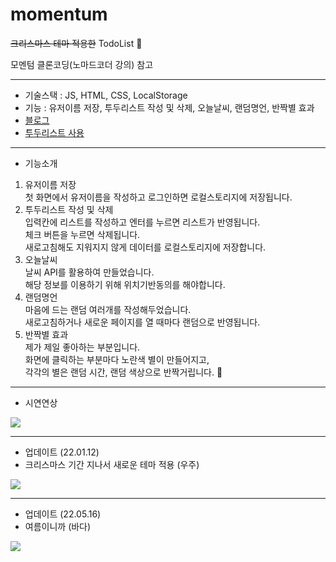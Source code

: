 # momentum
~~크리스마스 테마 적용한~~ TodoList 🎄

모멘텀 클론코딩(노마드코더 강의) 참고

---

- 기술스택 : JS, HTML, CSS, LocalStorage <br >
- 기능 : 유저이름 저장, 투두리스트 작성 및 삭제, 오늘날씨, 랜덤명언, 반짝별 효과 <br >
- [블로그](https://velog.io/@flobeeee/%ED%88%AC%EB%91%90%EB%A6%AC%EC%8A%A4%ED%8A%B8-%EB%A7%8C%EB%93%A4%EA%B8%B0-%ED%81%AC%EB%A6%AC%EC%8A%A4%EB%A7%88%EC%8A%A4-%ED%85%8C%EB%A7%88)
- [투두리스트 사용](https://flobeeee.github.io/momentum/)

---

- 기능소개
1. 유저이름 저장 <br >첫 화면에서 유저이름을 작성하고 로그인하면 로컬스토리지에 저장됩니다.
2. 투두리스트 작성 및 삭제 <br >입력칸에 리스트를 작성하고 엔터를 누르면 리스트가 반영됩니다.
<br > 체크 버튼을 누르면 삭제됩니다.
<br > 새로고침해도 지워지지 않게 데이터를 로컬스토리지에 저장합니다.
3. 오늘날씨
<br > 날씨 API를 활용하여 만들었습니다.
<br > 해당 정보를 이용하기 위해 위치기반동의를 해야합니다.
4. 랜덤명언
<br > 마음에 드는 랜덤 여러개를 작성해두었습니다.
<br > 새로고침하거나 새로운 페이지를 열 때마다 랜덤으로 반영됩니다.
5. 반짝별 효과
<br > 제가 제일 좋아하는 부분입니다.
<br > 화면에 클릭하는 부분마다 노란색 별이 만들어지고,
<br > 각각의 별은 랜덤 시간, 랜덤 색상으로 반짝거립니다. 🌟

---

- 시연연상 

![](https://images.velog.io/images/flobeeee/post/f0201c11-cb00-4c3e-9f36-4a9e0049e10c/Dec-13-2021%2022-03-48.gif)

---

- 업데이트 (22.01.12)
- 크리스마스 기간 지나서 새로운 테마 적용 (우주)

![](https://images.velog.io/images/flobeeee/post/340e3f20-df5f-4b5e-921c-6d4c24a3197d/image.png)

---

- 업데이트 (22.05.16)
- 여름이니까 (바다)

![](https://velog.velcdn.com/images/flobeeee/post/e153a2c8-f98a-4147-9c61-4418c5db0af9/image.png)
